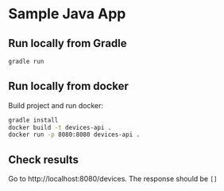 # Sample Java App

## Run locally from Gradle

```bash
gradle run
```

## Run locally from docker

Build project and run docker:

```bash
gradle install
docker build -t devices-api .
docker run -p 8080:8080 devices-api .
```

## Check results 

Go to http://localhost:8080/devices. The response should be `[]`